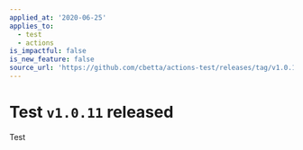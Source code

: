 ```yaml
---
applied_at: '2020-06-25'
applies_to:
  - test
  - actions
is_impactful: false
is_new_feature: false
source_url: 'https://github.com/cbetta/actions-test/releases/tag/v1.0.11'
---
```


# Test `v1.0.11` released

Test
